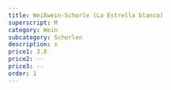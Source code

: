 ```yaml
---
title: Weißwein-Schorle (La Estrella blanco)
superscript: M
category: Wein
subcategory: Schorlen
description: x
price1: 3,8
price2: --
price3: --
order: 1
---
```


